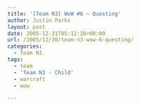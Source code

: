 ```yaml
---
title: '[Team N3] WoW #6 – Questing'
author: Justin Parks
layout: post
date: 2005-12-31T05:12:28+00:00
url: /2005/12/30/team-n3-wow-6-questing/
categories:
  - Team N3
tags:
  - team
  - 'Team N3 - Child'
  - warcraft
  - wow

---
```

